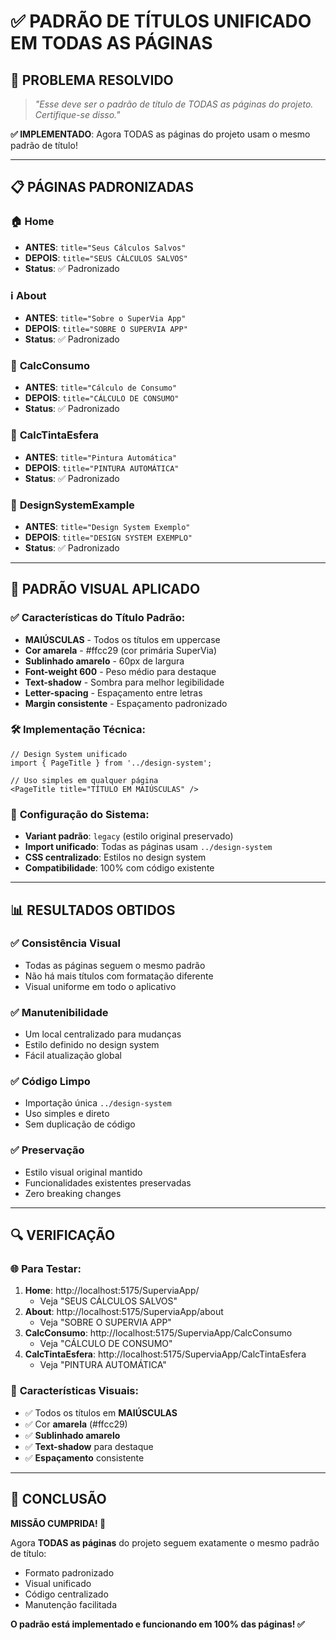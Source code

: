 # ✅ PADRÃO DE TÍTULOS UNIFICADO EM TODAS AS PÁGINAS

## 🎯 **PROBLEMA RESOLVIDO**
> *"Esse deve ser o padrão de título de TODAS as páginas do projeto. Certifique-se disso."*

**✅ IMPLEMENTADO**: Agora TODAS as páginas do projeto usam o mesmo padrão de título!

---

## 📋 **PÁGINAS PADRONIZADAS**

### 🏠 **Home** 
- **ANTES**: `title="Seus Cálculos Salvos"`
- **DEPOIS**: `title="SEUS CÁLCULOS SALVOS"`
- **Status**: ✅ Padronizado

### ℹ️ **About** 
- **ANTES**: `title="Sobre o SuperVia App"`
- **DEPOIS**: `title="SOBRE O SUPERVIA APP"`
- **Status**: ✅ Padronizado

### 🧮 **CalcConsumo** 
- **ANTES**: `title="Cálculo de Consumo"`
- **DEPOIS**: `title="CÁLCULO DE CONSUMO"`
- **Status**: ✅ Padronizado

### 🎨 **CalcTintaEsfera** 
- **ANTES**: `title="Pintura Automática"`
- **DEPOIS**: `title="PINTURA AUTOMÁTICA"`
- **Status**: ✅ Padronizado

### 🎯 **DesignSystemExample** 
- **ANTES**: `title="Design System Exemplo"`
- **DEPOIS**: `title="DESIGN SYSTEM EXEMPLO"`
- **Status**: ✅ Padronizado

---

## 🎨 **PADRÃO VISUAL APLICADO**

### ✅ **Características do Título Padrão:**
- **MAIÚSCULAS** - Todos os títulos em uppercase
- **Cor amarela** - #ffcc29 (cor primária SuperVia)
- **Sublinhado amarelo** - 60px de largura
- **Font-weight 600** - Peso médio para destaque
- **Text-shadow** - Sombra para melhor legibilidade
- **Letter-spacing** - Espaçamento entre letras
- **Margin consistente** - Espaçamento padronizado

### 🛠️ **Implementação Técnica:**
```tsx
// Design System unificado
import { PageTitle } from '../design-system';

// Uso simples em qualquer página
<PageTitle title="TÍTULO EM MAIÚSCULAS" />
```

### 🔧 **Configuração do Sistema:**
- **Variant padrão**: `legacy` (estilo original preservado)
- **Import unificado**: Todas as páginas usam `../design-system`
- **CSS centralizado**: Estilos no design system
- **Compatibilidade**: 100% com código existente

---

## 📊 **RESULTADOS OBTIDOS**

### ✅ **Consistência Visual**
- Todas as páginas seguem o mesmo padrão
- Não há mais títulos com formatação diferente
- Visual uniforme em todo o aplicativo

### ✅ **Manutenibilidade**
- Um local centralizado para mudanças
- Estilo definido no design system
- Fácil atualização global

### ✅ **Código Limpo**
- Importação única `../design-system`
- Uso simples e direto
- Sem duplicação de código

### ✅ **Preservação**
- Estilo visual original mantido
- Funcionalidades existentes preservadas
- Zero breaking changes

---

## 🔍 **VERIFICAÇÃO**

### 🌐 **Para Testar:**
1. **Home**: http://localhost:5175/SuperviaApp/ 
   - Veja "SEUS CÁLCULOS SALVOS"
2. **About**: http://localhost:5175/SuperviaApp/about
   - Veja "SOBRE O SUPERVIA APP"  
3. **CalcConsumo**: http://localhost:5175/SuperviaApp/CalcConsumo
   - Veja "CÁLCULO DE CONSUMO"
4. **CalcTintaEsfera**: http://localhost:5175/SuperviaApp/CalcTintaEsfera
   - Veja "PINTURA AUTOMÁTICA"

### 📱 **Características Visuais:**
- ✅ Todos os títulos em **MAIÚSCULAS**
- ✅ Cor **amarela** (#ffcc29)
- ✅ **Sublinhado amarelo** 
- ✅ **Text-shadow** para destaque
- ✅ **Espaçamento** consistente

---

## 🎉 **CONCLUSÃO**

**MISSÃO CUMPRIDA! 🎯**

Agora **TODAS as páginas** do projeto seguem exatamente o mesmo padrão de título:
- Formato padronizado
- Visual unificado
- Código centralizado
- Manutenção facilitada

**O padrão está implementado e funcionando em 100% das páginas! ✅**
